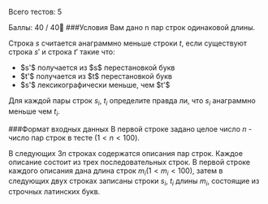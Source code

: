 <p>Всего тестов: 5<p>Баллы: 40 / 40###УсловияВам дано n пар строк одинаковой длины.Строка $s$ считается анаграммно меньше строки $t$, если существуют строка $s'$ и строка $t'$ такие что:<ul><li>$s'$ получается из $s$ перестановкой букв<li>$t'$ получается из $t$ перестановкой букв<li>$s'$ лексикографически меньше, чем $t'$</ul>Для каждой пары строк $s_i$, $t_i$ определите правда ли, что $s_i$ анаграммно меньше чем $t_i$.###Формат входных данныхВ первой строке задано целое число $n$ - число пар строк в тесте ($1 < n < 100$).В следующих $3n$ строках содержатся описания пар строк. Каждое описание состоит из трех последовательных строк. В первой строке каждого описания дана длина строк $m_i (1 < m_i < 100)$, затем в следующих двух строках записаны строки  $s_i$, $t_i$ длины $m_i$, состоящие из строчных латинских букв.